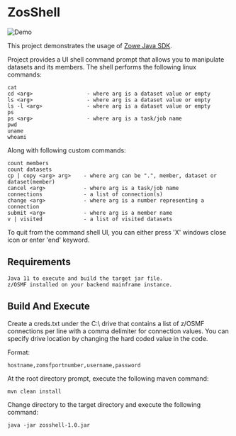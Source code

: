 # ZosShell

![Demo](https://github.com/frankgiordano/ZosShell/blob/master/demo.gif)
  
This project demonstrates the usage of [Zowe Java SDK](https://github.com/zowe/zowe-client-java-sdk).
  
Project provides a UI shell command prompt that allows you to manipulate datasets and its members. The shell performs the following linux commands:  
  
    cat
    cd <arg>                 - where arg is a dataset value or empty
    ls <arg>                 - where arg is a dataset value or empty 
    ls -l <arg>              - where arg is a dataset value or empty 
    ps
    ps <arg>                 - where arg is a task/job name   
    pwd   
    uname
    whoami
  
Along with following custom commands:  
    
    count members  
    count datasets
    cp | copy <arg> arg>    - where arg can be ".", member, dataset or dataset(member)  
    cancel <arg>            - where arg is a task/job name  
    connections             - a list of connection(s)   
    change <arg>            - where arg is a number representing a connection
    submit <arg>            - where arg is a member name  
    v | visited             - a list of visited datasets
  
To quit from the command shell UI, you can either press 'X' windows close icon or enter 'end' keyword.  
  
## Requirements  
  
    Java 11 to execute and build the target jar file.   
    z/OSMF installed on your backend mainframe instance.  
    
## Build And Execute  

Create a creds.txt under the C:\ drive that contains a list of z/OSMF connections per line with a comma delimiter for
connection values. You can specify drive location by changing the hard coded value in the code.  
  
Format:  
    
    hostname,zomsfportnumber,username,password  
    
At the root directory prompt, execute the following maven command:  
  
    mvn clean install  
  
Change directory to the target directory and execute the following command:  
  
    java -jar zosshell-1.0.jar  
  

